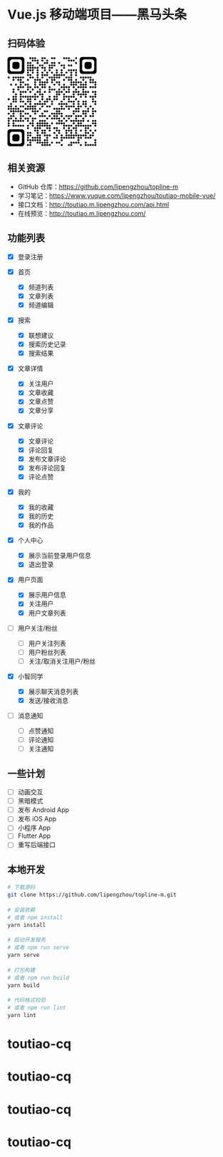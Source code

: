 # Vue.js 移动端项目——黑马头条

## 扫码体验

<img src="./public/qrcode_toutiao.m.lipengzhou.com.png" width="200" />

## 相关资源

- GitHub 仓库：https://github.com/lipengzhou/topline-m
- 学习笔记：https://www.yuque.com/lipengzhou/toutiao-mobile-vue/
- 接口文档：http://toutiao.m.lipengzhou.com/api.html
- 在线预览：http://toutiao.m.lipengzhou.com/

## 功能列表

- [x] 登录注册

- [x] 首页
  + [x] 频道列表
  + [x] 文章列表
  + [x] 频道编辑
- [x] 搜索
  - [x] 联想建议
  - [x] 搜索历史记录
  - [x] 搜索结果

- [x] 文章详情
  + [x] 关注用户
  + [x] 文章收藏
  + [x] 文章点赞
  + [x] 文章分享
- [x] 文章评论
  - [x] 文章评论
  - [x] 评论回复
  - [x] 发布文章评论
  - [x] 发布评论回复
  - [x] 评论点赞
- [x] 我的
  + [x] 我的收藏
  + [x] 我的历史
  + [x] 我的作品
- [x] 个人中心
  - [x] 展示当前登录用户信息
  - [x] 退出登录
- [x] 用户页面
  - [x] 展示用户信息
  - [x] 关注用户
  - [x] 用户文章列表
- [ ] 用户关注/粉丝
  - [ ] 用户关注列表
  - [ ] 用户粉丝列表
  - [ ] 关注/取消关注用户/粉丝
- [x] 小智同学
  - [x] 展示聊天消息列表
  - [x] 发送/接收消息
- [ ] 消息通知
  - [ ] 点赞通知
  - [ ] 评论通知
  - [ ] 关注通知

## 一些计划

- [ ] 动画交互
- [ ] 黑暗模式
- [ ] 发布 Android App
- [ ] 发布 iOS App
- [ ] 小程序 App
- [ ] Flutter App
- [ ] 重写后端接口

## 本地开发

```sh
# 下载源码
git clone https://github.com/lipengzhou/topline-m.git

# 安装依赖
# 或者 npm install
yarn install

# 启动开发服务
# 或者 npm run serve
yarn serve

# 打包构建
# 或者 npm run build
yarn build

# 代码格式校验
# 或者 npm run lint
yarn lint
```
# toutiao-cq
# toutiao-cq
# toutiao-cq
# toutiao-cq
